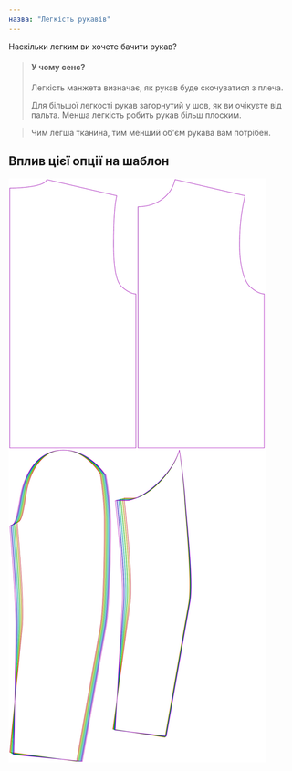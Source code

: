 ```yaml
---
назва: "Легкість рукавів"
---
```


Наскільки легким ви хочете бачити рукав?

> #### У чому сенс?
> 
> Легкість манжета визначає, як рукав буде скочуватися з плеча.
> 
> Для більшої легкості рукав загорнутий у шов, як ви очікуєте від пальта. Менша легкість робить рукав більш плоским.

> Чим легша тканина, тим менший об'єм рукава вам потрібен.

## Вплив цієї опції на шаблон

![На цьому зображенні показано вплив цієї опції шляхом накладання декількох варіантів, які мають різне значення для цієї опції](bent_sleevecapease_sample.svg "Вплив цієї опції на шаблон")
